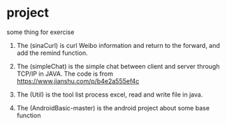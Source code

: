 # project
some thing for exercise 

1. The (sinaCurl) is curl Weibo information and return to the forward, and add the remind function. 

2. The (simpleChat) is the simple chat between client and server through TCP/IP in JAVA. The code is from https://www.jianshu.com/p/b4e2a555ef4c

3. The (Util) is the tool list process excel, read and write file in java.

4. The (AndroidBasic-master) is the android project about some base function
